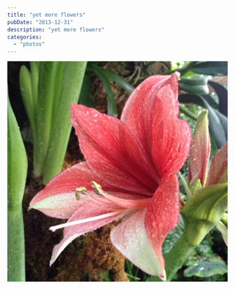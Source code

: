 ```yaml
---
title: "yet more flowers"
pubDate: "2013-12-31"
description: "yet more flowers"
categories:
  - "photos"
---
```


![Flower](flower.jpg)
